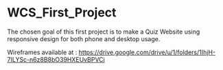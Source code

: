 # WCS_First_Project

The chosen goal of this first project is to make a Quiz Website using responsive design for both phone and desktop usage.

Wireframes available at : https://drive.google.com/drive/u/1/folders/1IhjH-7ILYSc-n6z8B8bO39HXEUvBPVCi
